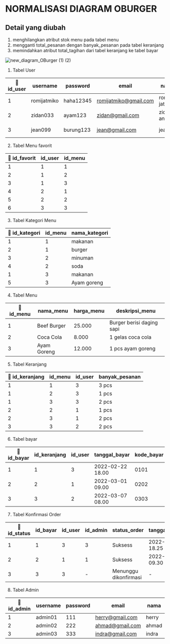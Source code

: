 <h1 b >NORMALISASI DIAGRAM OBURGER </h1>

<h2 b >Detail yang diubah </h2>

1. menghilangkan atribut stok menu pada tabel menu
2. mengganti total_pesanan dengan banyak_pesanan pada tabel keranjang
3. memindahkan atribut total_tagihan dari tabel keranjang ke tabel bayar



![new_diagram_OBurger (1) (2)](https://user-images.githubusercontent.com/71611488/163251563-566d176f-f731-46dc-bd2b-9967e0f37927.jpg)


1. Tabel User

|🔑 id_user| username     | password     |  email                 |  nama           | alamat        | no_hp         | tanggal_lahir     |             
| -------   | ------------ | ------------ |------------------------|---------------- | --------------|---------------| ------------------|
| 1         | romijatmiko  | haha12345    | romijatmiko@gmail.com  | romi jatmiko    | Jatibarang    | 082312481258  | 2002-02-13        |
| 2         | zidan033     | ayam123      | zidan@gmail.com        | zidan anwar     | Jatisawit     | 082147577127  | 2003-09-16        |
| 3         | jean099      | burung123    | jean@gmail.com         | jean            | Jatitujuh     | 0873218884885 | 2001-10-12        |



2. Tabel Menu favorit

|🔑 id_favorit| id_user | id_menu |  
| -------      | ------- | -----  |
| 1            | 1       | 1      | 
| 2            | 1       | 2      | 
| 3            | 1       | 3      | 
| 4            | 2       | 1      | 
| 5            | 2       | 2      | 
| 6            | 3       | 3      | 


3. Tabel Kategori Menu 


|🔑 id_kategori| id_menu | nama_kategori |  
| -------   | ------- | -----          |
| 1         | 1       | makanan        | 
| 2         | 1       | burger         | 
| 3         | 2       | minuman        | 
| 4         | 2       | soda           | 
| 1         | 3       | makanan        | 
| 5         | 3       | Ayam goreng    | 


4. Tabel Menu 


|🔑 id_menu| nama_menu          | harga_menu        |  deskripsi_menu                     | 
| -------   | ------------ | ------------ |----------------                | 
| 1         | Beef Burger  | 25.000    |  Burger berisi daging sapi                   | 
| 2         | Coca Cola    | 8.000      | 1 gelas coca cola                    | 
| 3         | Ayam Goreng   | 12.000    | 1 pcs ayam goreng                           | 


5. Tabel Keranjang

|🔑 id_keranjang | id_menu    | id_user      |  banyak_pesanan        |          
| ------------    | --------- | ------------ | -----------------------|
| 1               | 1         | 3            | 3 pcs                  | 
| 1               | 2         | 3            | 1 pcs                  |
| 1               | 3         | 3            | 2 pcs                  |
| 2               | 2         | 1            | 1 pcs                  | 
| 2               | 3         | 1            | 2 pcs                  | 
| 3               | 3         | 2            | 2 pcs                  | 



6. Tabel bayar

|🔑 id_bayar      | id_keranjang      |id_user|  tanggal_bayar        |  kode_bayar        |  total_tagihan        |                  
| ------------    | ---------   | ------------ |------------ | -----------------------| -----------------------|
| 1               | 1            |  3|2022-02-22 18.00                  | 0101                  |107.000                  |
| 2               | 2            |  1 |2022-03-01 09.00                 | 0202                  |32.000                  |
| 3               | 3            |  2 |2022-03-07 08.00                 | 0303                  |24.000                  |




7. Tabel Konfirmasi Order

|🔑 id_status      | id_bayar      | id_user  | id_admin        |  status_order        |  tanggal_konfirmasi        |                  
| ------------    | ---------      | ------------  | ------------    | -----------------------| -----------------------|
| 1               | 1              |  3|3                  | Suksess                  |2022-02-22 18.25                  |
| 2               | 2              | 1|1                | Suksess                  |2022-03-01 09.30                 |
| 3               | 3              | 3|-                | Menunggu dikonfirmasi                  | -                 |



8. Tabel Admin

|🔑 id_admin| username     | password     |  email                 |  nama           |         
| -------   | ------------ | ------------ |------------------------|---------------- | 
| 1         | admin01  | 111    | herry@gmail.com  | herry    | 
| 2         | admin02     | 222      | ahmad@gmail.com        | ahmad     | 
| 3         | admin03      | 333    | indra@gmail.com         | indra            | 



